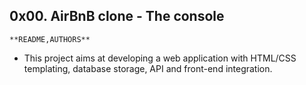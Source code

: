 ## 0x00. AirBnB clone - The console
	**README,AUTHORS**
- This project aims at developing a web application with HTML/CSS templating, database storage, API and front-end integration.
